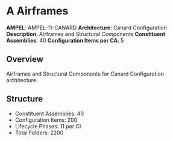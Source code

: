 # A Airframes

**AMPEL**: AMPEL-11-CANARD
**Architecture**: Canard Configuration
**Description**: Airframes and Structural Components
**Constituent Assemblies**: 40
**Configuration Items per CA**: 5

## Overview
Airframes and Structural Components for Canard Configuration architecture.

## Structure
- Constituent Assemblies: 40
- Configuration Items: 200
- Lifecycle Phases: 11 per CI
- Total Folders: 2200
